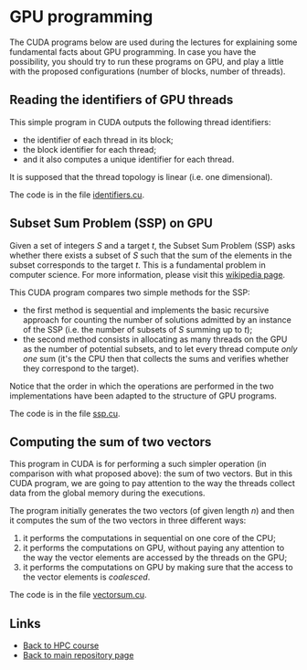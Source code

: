 
# GPU programming

The CUDA programs below are used during the lectures for 
explaining some fundamental facts about GPU programming. 
In case you have the possibility, you should try to run 
these programs on GPU, and play a little with the proposed
configurations (number of blocks, number of threads).

## Reading the identifiers of GPU threads

This simple program in CUDA outputs the following thread 
identifiers:

- the identifier of each thread in its block;
- the block identifier for each thread;
- and it also computes a unique identifier for each thread.

It is supposed that the thread topology is linear (i.e. one 
dimensional).

The code is in the file [identifiers.cu](./identifiers.cu).

## Subset Sum Problem (SSP) on GPU

Given a set of integers $S$ and a target $t$, the Subset Sum 
Problem (SSP) asks whether there exists a subset of $S$ such
that the sum of the elements in the subset corresponds to the 
target $t$. This is a fundamental problem in computer science. 
For more information, please visit this
[wikipedia page](https://en.wikipedia.org/wiki/Subset_sum_problem).

This CUDA program compares two simple methods for the SSP:

- the first method is sequential and implements the basic recursive 
  approach for counting the number of solutions admitted by an 
  instance of the SSP (i.e. the number of subsets of $S$ summing up 
  to $t$);
- the second method consists in allocating as many threads on the
  GPU as the number of potential subsets, and to let every thread
  compute *only one* sum (it's the CPU then that collects the
  sums and verifies whether they correspond to the target).

Notice that the order in which the operations are performed in the
two implementations have been adapted to the structure of GPU programs.

The code is in the file [ssp.cu](./ssp.cu).

## Computing the sum of two vectors

This program in CUDA is for performing a such simpler operation (in
comparison with what proposed above): the sum of two vectors. But in 
this CUDA program, we are going to pay attention to the way the 
threads collect data from the global memory during the executions.

The program initially generates the two vectors (of given length $n$)
and then it computes the sum of the two vectors in three different 
ways:

1. it performs the computations in sequential on one core of
   the CPU;
2. it performs the computations on GPU, without paying
   any attention to the way the vector elements are accessed 
   by the threads on the GPU;
3. it performs the computations on GPU by making sure that
   the access to the vector elements is *coalesced*.

The code is in the file [vectorsum.cu](./vectorsum.cu).

## Links

* [Back to HPC course](../HPC.md)
* [Back to main repository page](../README.md)

